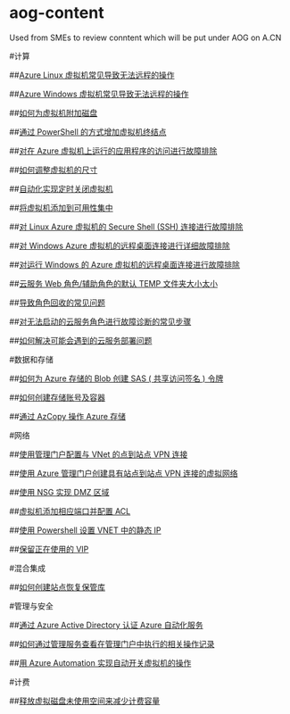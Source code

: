 # aog-content
Used from SMEs to review conntent which will be put under AOG on A.CN


#计算

##[Azure Linux 虚拟机常见导致无法远程的操作](./articles/aog-virtual-machines-linux-scenarios-unable-to-remote.md)

##[Azure Windows 虚拟机常见导致无法远程的操作](./articles/aog-virtual-machines-windows-scenarios-unable-to-remote.md)

##[如何为虚拟机附加磁盘](./articles/aog-virtual-machines-attach-vhd.md)

##[通过 PowerShell 的方式增加虚拟机终结点](./articles/aog-virtual-machines-ps-add-endpoint.md)

##[对在 Azure 虚拟机上运行的应用程序的访问进行故障排除](./articles/virtual-machines-troubleshoot-access-application.md)

##[如何调整虚拟机的尺寸](./articles/aog-virtual-machine-how-to-reset-vm-size.md)

##[自动化实现定时关闭虚拟机](./articles/aog-virtual-machine-how-to-turn-off-vm-automatically.md)

##[将虚拟机添加到可用性集中](./articles/aog-virtual-machine-add-vm-to-availability-group.md)

##[对 Linux Azure 虚拟机的 Secure Shell (SSH) 连接进行故障排除](./articles/virtual-machines-troubleshoot-ssh-connections.md)

##[对 Windows Azure 虚拟机的远程桌面连接进行详细故障排除](./articles/virtual-machines-rdp-detailed-troubleshoot.md)

##[对运行 Windows 的 Azure 虚拟机的远程桌面连接进行故障排除](./articles/virtual-machines-troubleshoot-remote-desktop-connections.md)

##[云服务 Web 角色/辅助角色的默认 TEMP 文件夹大小太小](./articles/cloud-services-troubleshoot-default-temp-folder-size-too-small-web-worker-role.md)

##[导致角色回收的常见问题](./articles/cloud-services-troubleshoot-common-issues-which-cause-roles-recycle.md)

##[对无法启动的云服务角色进行故障诊断的常见步骤](./articles/cloud-services-troubleshoot-roles-that-fail-start.md)

##[如何解决可能会遇到的云服务部署问题](./articles/cloud-services-troubleshoot-deployment-problems.md)

#数据和存储

##[如何为 Azure 存储的 Blob 创建 SAS ( 共享访问签名 ) 令牌](./articles/aog-storage-how-to-create-sas-for-blob.md)

##[如何创建存储账号及容器](./articles/aog-storage-how-to-create-account-container.md)

##[通过 AzCopy 操作 Azure 存储](./articles/aog-storage-how-to-use-azcopy.md)

#网络

##[使用管理门户配置与 VNet 的点到站点 VPN 连接](./articles/vpn-gateway-point-to-site-create.md)

##[使用 Azure 管理门户创建具有站点到站点 VPN 连接的虚拟网络](./articles/vpn-gateway-site-to-site-create.md)

##[使用 NSG 实现 DMZ 区域](./articles/aog-virtual-network-use-nsg-dmz.md)

##[虚拟机添加相应端口并配置 ACL](./articles/aog-virtual-network-add-endpoint-and-acl.md)

##[使用 Powershell 设置 VNET 中的静态 IP](./articles/aog-virtual-network-how-to-use-internal-ip.md)

##[保留正在使用的 VIP](./articles/aog-virtual-network-how-to-use-reserved-ip.md)

#混合集成

##[如何创建站点恢复保管库]()

#管理与安全

##[通过 Azure Active Directory 认证 Azure 自动化服务](./articles/aog-automation-connect-mooncake.md)

##[如何通过管理服务查看在管理门户中执行的相关操作记录](./articles/aog-management-portal-how-to-see-operation-log.md)

##[用 Azure Automation 实现自动开关虚拟机的操作](./articles/aog-automation-how-to-turn-on-off-vm.md)

#计费

##[释放虚拟磁盘未使用空间来减少计费容量](./articles/aog-billing-delete-unused-vhd-to-reduce-cost.md)
